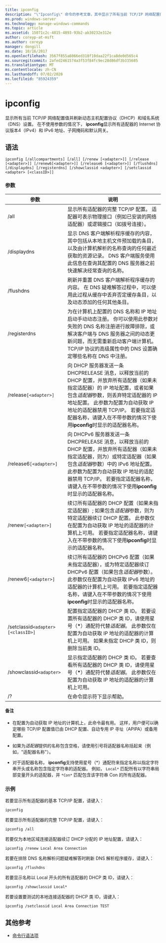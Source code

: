 ```yaml
---
title: ipconfig
description: "\"Ipconfig\" 命令的参考文章，其中显示了所有当前 TCP/IP 网络配置值并刷新了动态主机配置协议（DHCP）和域名系统（DNS）设置。"
ms.prod: windows-server
ms.technology: manage-windows-commands
ms.topic: article
ms.assetid: 15071c2c-4815-4893-93b2-ab30232e312e
author: coreyp-at-msft
ms.author: coreyp
manager: dongill
ms.date: 10/16/2017
ms.openlocfilehash: 3567f855a6066ed318f10daa22f1ca8de0d565c4
ms.sourcegitcommit: 2afed2461574a3f53f84fc9ec28d86df3b335685
ms.translationtype: MT
ms.contentlocale: zh-CN
ms.lasthandoff: 07/02/2020
ms.locfileid: "85924359"
---
```

# <a name="ipconfig"></a>ipconfig

显示所有当前 TCP/IP 网络配置值并刷新动态主机配置协议（DHCP）和域名系统（DNS）设置。 在不使用参数的情况下， **ipconfig**显示所有适配器的 Internet 协议版本4（IPv4）和 IPv6 地址、子网掩码和默认网关。

## <a name="syntax"></a>语法

```
ipconfig [/allcompartments] [/all] [/renew [<adapter>]] [/release [<adapter>]] [/renew6[<adapter>]] [/release6 [<adapter>]] [/flushdns] [/displaydns] [/registerdns] [/showclassid <adapter>] [/setclassid <adapter> [<classID>]]
```

### <a name="parameters"></a>参数

| 参数 | 说明 |
| --------- | ----------- |
| /all | 显示所有适配器的完整 TCP/IP 配置。 适配器可表示物理接口（例如已安装的网络适配器）或逻辑接口（如拨号连接）。 |
| /displaydns | 显示 DNS 客户端解析程序缓存的内容，其中包括从本地主机文件预加载的条目，以及由计算机解析的名称查询的任何最近获取的资源记录。 DNS 客户端服务使用此信息在查询其配置的 DNS 服务器之前快速解决经常查询的名称。 |
| /flushdns | 刷新并重置 DNS 客户端解析程序缓存的内容。 在 DNS 疑难解答过程中，可以使用此过程从缓存中丢弃否定缓存条目，以及动态添加的任何其他条目。 |
| /registerdns | 为在计算机上配置的 DNS 名称和 IP 地址启动手动动态注册。 你可以使用此参数对失败的 DNS 名称注册进行故障排除，或解决客户端与 DNS 服务器之间的动态更新问题，而无需重新启动客户端计算机。 TCP/IP 协议的高级属性中的 DNS 设置确定哪些名称在 DNS 中注册。 |
| /release`[<adapter>]` | 向 DHCP 服务器发送一条 DHCPRELEASE 消息，以释放当前的 DHCP 配置，并放弃所有适配器（如果未指定适配器）的 IP 地址配置，或者如果包含*适配器*参数，则丢弃特定适配器的 IP 地址配置。 此参数为配置为自动获取 IP 地址的适配器禁用 TCP/IP。 若要指定适配器名称，请键入在不带参数的情况下使用**ipconfig**时显示的适配器名称。 |
| /release6`[<adapter>]` | 向 DHCPv6 服务器发送一条 DHCPRELEASE 消息，以释放当前的 DHCP 配置，并放弃所有适配器（如果未指定适配器，则为）或特定适配器（如果包含*适配器*参数）中的 IPv6 地址配置。 此参数为配置为自动获取 IP 地址的适配器禁用 TCP/IP。 若要指定适配器名称，请键入在不带参数的情况下使用**ipconfig**时显示的适配器名称。 |
| /renew`[<adapter>]` | 续订所有适配器的 DHCP 配置（如果未指定适配器）; 如果包含*适配器*参数，则为特定适配器续订 DHCP 配置。 此参数仅在配置为自动获取 IP 地址的适配器的计算机上可用。 若要指定适配器名称，请键入在不带参数的情况下使用**ipconfig**时显示的适配器名称。 |
| /renew6`[<adapter>]` | 续订所有适配器的 DHCPv6 配置（如果未指定适配器），或为特定适配器续订 DHCPv6 配置（如果包含*适配器*参数）。 此参数仅在配置为自动获取 IPv6 地址的适配器的计算机上可用。 若要指定适配器名称，请键入在不带参数的情况下使用**ipconfig**时显示的适配器名称。 |
| /setclassid`<adapter>[<classID>]` | 配置指定适配器的 DHCP 类 ID。 若要设置所有适配器的 DHCP 类 ID，请使用星号（**&#42;**）通配符代替*适配器*。 此参数仅在配置为自动获取 IP 地址的适配器的计算机上可用。 如果未指定 DHCP 类 ID，则删除当前类 ID。 |
| /showclassid`<adapter>` | 显示指定适配器的 DHCP 类 ID。 若要查看所有适配器的 DHCP 类 ID，请使用星号（**&#42;**）通配符代替*适配器*。 此参数仅在配置为自动获取 IP 地址的适配器的计算机上可用。 |
| /? | 在命令提示符下显示帮助。 |

#### <a name="remarks"></a>备注

- 在配置为自动获取 IP 地址的计算机上，此命令最有用。 这样，用户便可以确定哪些 TCP/IP 配置值已由 DHCP 配置、自动专用 IP 寻址（APIPA）或备用配置。

- 如果为*适配器*提供的名称包含空格，请使用引号将适配器名称括起来（例如，"适配器名称"）。

- 对于适配器名称， **ipconfig**支持使用星号（*）通配符来指定名称以指定字符串开头或名称包含指定字符串的适配器。 例如， `Local*` 匹配所有以字符串局部变量开头的适配器，并 `*Con*` 匹配包含该字符串 Con 的所有适配器。

### <a name="examples"></a>示例

若要显示所有适配器的基本 TCP/IP 配置，请键入：

```
ipconfig
```

若要显示所有适配器的完整 TCP/IP 配置，请键入：

```
ipconfig /all
```

若要仅为本地区域连接适配器续订 DHCP 分配的 IP 地址配置，请键入：

```
ipconfig /renew Local Area Connection
```

若要在排除 DNS 名称解析问题疑难解答时刷新 DNS 解析程序缓存，请键入：

```
ipconfig /flushdns
```

若要显示名称以 Local 开头的所有适配器的 DHCP 类 ID，请键入：

```
ipconfig /showclassid Local*
```

若要设置要测试的本地连接适配器的 DHCP 类 ID，请键入：

```
ipconfig /setclassid Local Area Connection TEST
```

## <a name="additional-references"></a>其他参考

- [命令行语法项](command-line-syntax-key.md)
